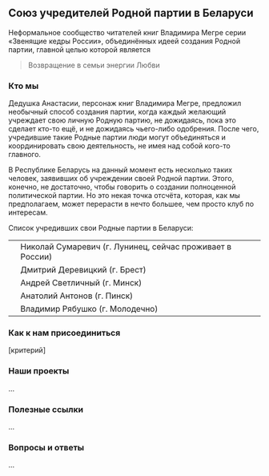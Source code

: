 <!-- Веб-сайт, черновик -->
## Союз учредителей Родной партии в Беларуси
Неформальное сообщество читателей книг Владимира Мегре серии «Звенящие кедры России», объединённых идеей создания Родной партии, главной целью которой является
> Возвращение в семьи энергии Любви

### Кто мы
Дедушка Анастасии, персонаж книг Владимира Мегре, предложил необычный способ создания партии, когда каждый желающий учреждает свою личную Родную партию, не дожидаясь, пока это сделает кто-то ещё, и не дожидаясь чьего-либо одобрения. После чего, учредившие такие Родные партии люди могут объединяться и координировать свою деятельность, не имея над собой кого-то главного.

В Республике Беларусь на данный момент есть несколько таких человек, заявивших об учреждении своей Родной партии. Этого, конечно, не достаточно, чтобы говорить о создании полноценной политической партии. Но это некая точка отсчёта, которая, как мы предполагаем, может перерасти в нечто большее, чем просто клуб по интересам.

Список учредивших свои Родные партии в Беларуси:

|     |    |
| --- | ---| 
|    | Николай Сумаревич (г. Лунинец, сейчас проживает в России) |
|    | Дмитрий Деревицкий (г. Брест) |
|    | Андрей Светличный (г. Минск) |
|    | Анатолий Антонов (г. Пинск) |
|    | Владимир Рябушко (г. Молодечно) |

### Как к нам присоединиться
[критерий]

### Наши проекты
...

### Полезные ссылки
...

### Вопросы и ответы
...
